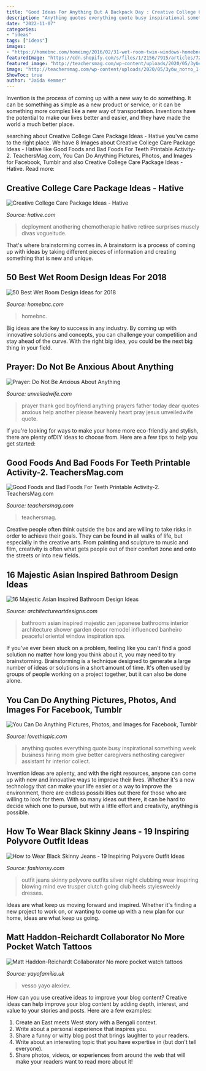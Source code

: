 ```yaml
---
title: "Good Ideas For Anything But A Backpack Day : Creative College Care Package Ideas"
description: "Anything quotes everything quote busy inspirational something week business hiring mom give better caregivers nethosting caregiver assistant hr interior collect"
date: "2022-11-07"
categories:
- "ideas"
tags: ["ideas"]
images:
- "https://homebnc.com/homeimg/2016/02/31-wet-room-twin-windows-homebnc.jpeg"
featuredImage: "https://cdn.shopify.com/s/files/1/2156/7915/articles/72359347_10157461793772980_389072720748347392_n_1200x1200_crop_center.jpg?v=1573821405"
featured_image: "http://teachersmag.com/wp-content/uploads/2020/05/Зубы_лотто_1-724x1024.jpg"
image: "http://teachersmag.com/wp-content/uploads/2020/05/Зубы_лотто_1-724x1024.jpg"
ShowToc: true
author: "Jaida Kemmer"
---
```



Invention is the process of coming up with a new way to do something. It can be something as simple as a new product or service, or it can be something more complex like a new way of transportation. Inventions have the potential to make our lives better and easier, and they have made the world a much better place.

	

		
searching about Creative College Care Package Ideas - Hative you've came to the right place. We have 8 Images about Creative College Care Package Ideas - Hative like Good Foods and Bad Foods For Teeth Printable Activity-2. TeachersMag.com, You Can Do Anything Pictures, Photos, and Images for Facebook, Tumblr and also Creative College Care Package Ideas - Hative. Read more:
		
    
## Creative College Care Package Ideas - Hative

<img loading=lazy src="http://hative.com/wp-content/uploads/2015/01/college-care-package-ideas/6-creative-college-care-package-ideas.jpg" onerror="this.onerror=null;this.src='https://tse4.mm.bing.net/th?id=OIP.h1k7ObZoeLpt0Ysoymv19QHaJ7&amp;pid=15.1';" alt="Creative College Care Package Ideas - Hative">

_Source: hative.com_

>deployment anothering chemotherapie hative retiree surprises musely divas vogueitude. 

	

That's where brainstorming comes in. A brainstorm is a process of coming up with ideas by taking different pieces of information and creating something that is new and unique.

    
## 50 Best Wet Room Design Ideas For 2018

<img loading=lazy src="https://homebnc.com/homeimg/2016/02/31-wet-room-twin-windows-homebnc.jpeg" onerror="this.onerror=null;this.src='https://tse2.mm.bing.net/th?id=OIP.DsdP48aiWXZU9VcroNi6xQHaJ6&amp;pid=15.1';" alt="50 Best Wet Room Design Ideas for 2018">

_Source: homebnc.com_

>homebnc. 

	

Big ideas are the key to success in any industry. By coming up with innovative solutions and concepts, you can challenge your competition and stay ahead of the curve. With the right big idea, you could be the next big thing in your field.

    
## Prayer: Do Not Be Anxious About Anything

<img loading=lazy src="https://unveiledwife.com/wp-content/uploads/2014/06/peace.jpg" onerror="this.onerror=null;this.src='https://tse4.mm.bing.net/th?id=OIP.9xQfKhiQt-4iq89ly82FnQHaJ4&amp;pid=15.1';" alt="Prayer: Do Not Be Anxious About Anything">

_Source: unveiledwife.com_

>prayer thank god boyfriend anything prayers father today dear quotes anxious help another please heavenly heart pray jesus unveiledwife quote. 

	

If you're looking for ways to make your home more eco-friendly and stylish, there are plenty ofDIY ideas to choose from. Here are a few tips to help you get started: 

    
## Good Foods And Bad Foods For Teeth Printable Activity-2. TeachersMag.com

<img loading=lazy src="http://teachersmag.com/wp-content/uploads/2020/05/Зубы_лотто_1-724x1024.jpg" onerror="this.onerror=null;this.src='https://tse2.mm.bing.net/th?id=OIP.Te6zmkGOfE7iy4HrR8s8sAHaKe&amp;pid=15.1';" alt="Good Foods and Bad Foods For Teeth Printable Activity-2. TeachersMag.com">

_Source: teachersmag.com_

>teachersmag. 

	

Creative people often think outside the box and are willing to take risks in order to achieve their goals. They can be found in all walks of life, but especially in the creative arts. From painting and sculpture to music and film, creativity is often what gets people out of their comfort zone and onto the streets or into new fields.

    
## 16 Majestic Asian Inspired Bathroom Design Ideas

<img loading=lazy src="http://www.architectureartdesigns.com/wp-content/uploads/2015/04/141.jpg" onerror="this.onerror=null;this.src='https://tse3.mm.bing.net/th?id=OIP._jILSqJemwk2hUAzUZXtNwHaK6&amp;pid=15.1';" alt="16 Majestic Asian Inspired Bathroom Design Ideas">

_Source: architectureartdesigns.com_

>bathroom asian inspired majestic zen japanese bathrooms interior architecture shower garden decor remodel influenced banheiro peaceful oriental window inspiration spa. 

	

If you've ever been stuck on a problem, feeling like you can't find a good solution no matter how long you think about it, you may need to try brainstorming. Brainstorming is a technique designed to generate a large number of ideas or solutions in a short amount of time. It's often used by groups of people working on a project together, but it can also be done alone.

    
## You Can Do Anything Pictures, Photos, And Images For Facebook, Tumblr

<img loading=lazy src="https://cache.lovethispic.com/uploaded_images/161905-You-Can-Do-Anything.jpg" onerror="this.onerror=null;this.src='https://tse4.mm.bing.net/th?id=OIP.dccbZZK5dc8C-jjm6VXVsgHaJ4&amp;pid=15.1';" alt="You Can Do Anything Pictures, Photos, and Images for Facebook, Tumblr">

_Source: lovethispic.com_

>anything quotes everything quote busy inspirational something week business hiring mom give better caregivers nethosting caregiver assistant hr interior collect. 

	

Invention ideas are aplenty, and with the right resources, anyone can come up with new and innovative ways to improve their lives. Whether it's a new technology that can make your life easier or a way to improve the environment, there are endless possibilities out there for those who are willing to look for them. With so many ideas out there, it can be hard to decide which one to pursue, but with a little effort and creativity, anything is possible.

    
## How To Wear Black Skinny Jeans - 19 Inspiring Polyvore Outfit Ideas

<img loading=lazy src="https://fashionsy.com/wp-content/uploads/2015/02/dabd9128-313f-4e46-9d72-8d338b574efe.jpg" onerror="this.onerror=null;this.src='https://tse1.mm.bing.net/th?id=OIP.jsMHBEKG3_hwcs1F3WRR7wHaLw&amp;pid=15.1';" alt="How to Wear Black Skinny Jeans - 19 Inspiring Polyvore Outfit Ideas">

_Source: fashionsy.com_

>outfit jeans skinny polyvore outfits silver night clubbing wear inspiring blowing mind eve trusper clutch going club heels stylesweekly dresses. 

	

Ideas are what keep us moving forward and inspired. Whether it's finding a new project to work on, or wanting to come up with a new plan for our home, ideas are what keep us going.

    
## Matt Haddon-Reichardt Collaborator No More Pocket Watch Tattoos

<img loading=lazy src="https://cdn.shopify.com/s/files/1/2156/7915/articles/72359347_10157461793772980_389072720748347392_n_1200x1200_crop_center.jpg?v=1573821405" onerror="this.onerror=null;this.src='https://tse4.mm.bing.net/th?id=OIP.Pdk_1fcaJ_Y6xpyb8Xi0QgHaJr&amp;pid=15.1';" alt="Matt Haddon-Reichardt Collaborator No more pocket watch tattoos">

_Source: yayofamilia.uk_

>vesso yayo alexiev. 

	

How can you use creative ideas to improve your blog content?
Creative ideas can help improve your blog content by adding depth, interest, and value to your stories and posts. Here are a few examples:
1. Create an East meets West story with a Bengali context.
2. Write about a personal experience that inspires you.
3. Share a funny or witty blog post that brings laughter to your readers.
4. Write about an interesting topic that you have expertise in (but don’t tell everyone).  
5. Share photos, videos, or experiences from around the web that will make your readers want to read more about it!

